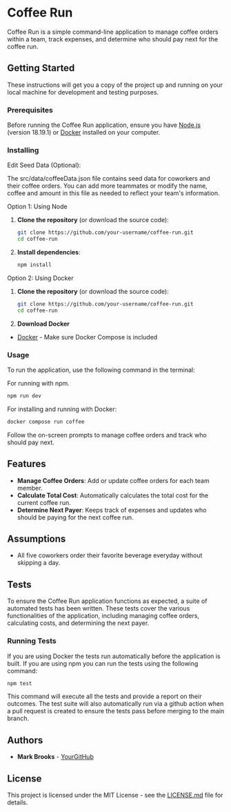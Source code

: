 # Coffee Run

Coffee Run is a simple command-line application to manage coffee orders within a team, track expenses, and determine who should pay next for the coffee run.

## Getting Started

These instructions will get you a copy of the project up and running on your local machine for development and testing purposes.

### Prerequisites

Before running the Coffee Run application, ensure you have [Node.js](https://nodejs.org/en/) (version 18.19.1) or [Docker](https://www.docker.com/get-started) installed on your computer.

### Installing

Edit Seed Data (Optional):

The src/data/coffeeData.json file contains seed data for coworkers and their coffee orders. You can add more teammates or modify the name, coffee and amount in this file as needed to reflect your team's information.

Option 1: Using Node
1. **Clone the repository** (or download the source code):

    ```bash
    git clone https://github.com/your-username/coffee-run.git
    cd coffee-run
    ```

2. **Install dependencies**:

    ```bash
    npm install
    ```

Option 2: Using Docker
1. **Clone the repository** (or download the source code):

    ```bash
    git clone https://github.com/your-username/coffee-run.git
    cd coffee-run
    ```

2. **Download Docker**
* [Docker](https://www.docker.com/get-started) - Make sure Docker Compose is included

### Usage

To run the application, use the following command in the terminal:

For running with npm.
```bash
npm run dev
```

For installing and running with Docker:

```bash
docker compose run coffee
```

Follow the on-screen prompts to manage coffee orders and track who should pay next.

## Features

- **Manage Coffee Orders**: Add or update coffee orders for each team member.
- **Calculate Total Cost**: Automatically calculates the total cost for the current coffee run.
- **Determine Next Payer**: Keeps track of expenses and updates who should be paying for the next coffee run.

## Assumptions
- All five coworkers order their favorite beverage everyday without skipping a day.

## Tests

To ensure the Coffee Run application functions as expected, a suite of automated tests has been written. These tests cover the various functionalities of the application, including managing coffee orders, calculating costs, and determining the next payer.

### Running Tests

If you are using Docker the tests run automatically before the application is built.  If you are using npm you can run the tests using the following command:

```bash
npm test
```
This command will execute all the tests and provide a report on their outcomes. The test suite will also automatically run via a github action when a pull request is created to ensure the tests pass before merging to the main branch.

## Authors

- **Mark Brooks** - [YourGitHub](https://github.com/brooksmarka)

## License

This project is licensed under the MIT License - see the [LICENSE.md](LICENSE.md) file for details.
